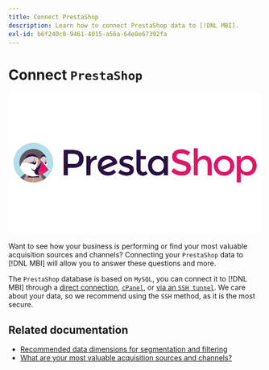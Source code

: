 ```yaml
---
title: Connect PrestaShop
description: Learn how to connect PrestaShop data to [!DNL MBI].
exl-id: b6f240c0-9461-4015-a56a-64e8e67392fa
---
```

# Connect `PrestaShop`

![](../../../assets/Prestashop-logo.png)

Want to see how your business is performing or find your most valuable acquisition sources and channels? Connecting your `PrestaShop` data to [!DNL MBI] will allow you to answer these questions and more.

The `PrestaShop` database is based on `MySQL`, you can connect it to [!DNL MBI] through a [direct connection](../integrations/mysql-via-a-direct-connection.md), [`cPanel`](../integrations/mysql-via-cpanel.md), or [via an `SSH tunnel`](../integrations/mysql-via-ssh-tunnel.md). We care about your data, so we recommend using the `SSH` method, as it is the most secure.

## Related documentation

* [Recommended data dimensions for segmentation and filtering](../../../best-practices/segment-filter.md)
* [What are your most valuable acquisition sources and channels?](../../analysis/most-value-source-channel.md)
